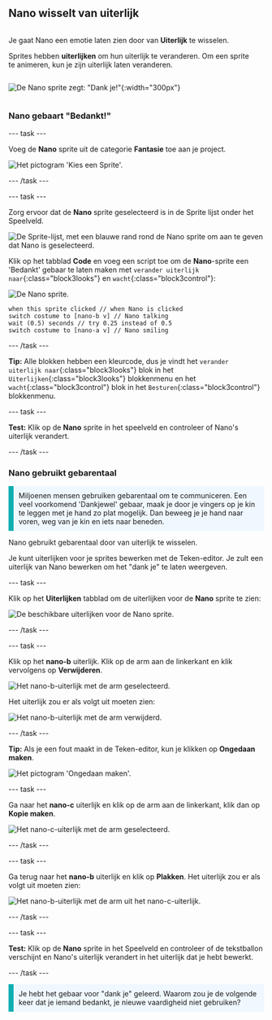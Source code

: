 ## Nano wisselt van uiterlijk

<div style="display: flex; flex-wrap: wrap">
<div style="flex-basis: 200px; flex-grow: 1; margin-right: 15px;">

Je gaat Nano een emotie laten zien door van **Uiterlijk** te wisselen.

Sprites hebben **uiterlijken** om hun uiterlijk te veranderen. Om een sprite te animeren, kun je zijn uiterlijk laten veranderen.

</div>
<div>

![De Nano sprite zegt: "Dank je!"](images/nano-step-2.png){:width="300px"}

</div>
</div>

### Nano gebaart "Bedankt!"

--- task ---

Voeg de **Nano** sprite uit de categorie **Fantasie** toe aan je project.

![Het pictogram 'Kies een Sprite'.](images/choose-sprite-menu.png)

--- /task ---

--- task ---

Zorg ervoor dat de **Nano** sprite geselecteerd is in de Sprite lijst onder het Speelveld.

![De Sprite-lijst, met een blauwe rand rond de Nano sprite om aan te geven dat Nano is geselecteerd.](images/nano-selected.png)


Klik op het tabblad **Code** en voeg een script toe om de **Nano**-sprite een 'Bedankt' gebaar te laten maken met `verander uiterlijk naar`{:class="block3looks"} en `wacht`{:class="block3control"}:

![De Nano sprite.](images/nano-sprite.png)

```blocks3
when this sprite clicked // when Nano is clicked
switch costume to [nano-b v] // Nano talking
wait (0.5) seconds // try 0.25 instead of 0.5
switch costume to [nano-a v] // Nano smiling
```
--- /task ---

**Tip:** Alle blokken hebben een kleurcode, dus je vindt het `verander uiterlijk naar`{:class="block3looks"} blok in het `Uiterlijken`{:class="block3looks"} blokkenmenu en het `wacht`{:class="block3control"} blok in het `Besturen`{:class="block3control"} blokkenmenu.

--- task ---

**Test:** Klik op de **Nano** sprite in het speelveld en controleer of Nano's uiterlijk verandert.

--- /task ---

### Nano gebruikt gebarentaal

<p style="border-left: solid; border-width:10px; border-color: #0faeb0; background-color: aliceblue; padding: 10px;">Miljoenen mensen gebruiken gebarentaal om te communiceren. Een veel voorkomend 'Dankjewel' gebaar, maak je door je vingers op je kin te leggen met je hand zo plat mogelijk. Dan beweeg je je hand naar voren, weg van je kin en iets naar beneden. 
</p>

<!-- Add a video of someone signing -->

Nano gebruikt gebarentaal door van uiterlijk te wisselen.

Je kunt uiterlijken voor je sprites bewerken met de Teken-editor. Je zult een uiterlijk van Nano bewerken om het "dank je" te laten weergeven.

--- task ---

Klik op het **Uiterlijken** tabblad om de uiterlijken voor de **Nano** sprite te zien:

![De beschikbare uiterlijken voor de Nano sprite.](images/nano-costumes.png)

--- /task ---

--- task ---

Klik op het **nano-b** uiterlijk. Klik op de arm aan de linkerkant en klik vervolgens op **Verwijderen**.

![Het nano-b-uiterlijk met de arm geselecteerd.](images/nano-arm-selected.png)

Het uiterlijk zou er als volgt uit moeten zien:

![Het nano-b-uiterlijk met de arm verwijderd.](images/nano-arm-deleted.png)

--- /task ---

**Tip:** Als je een fout maakt in de Teken-editor, kun je klikken op **Ongedaan maken**.

![Het pictogram 'Ongedaan maken'.](images/nano-undo.png)

--- task ---

Ga naar het **nano-c** uiterlijk en klik op de arm aan de linkerkant, klik dan op **Kopie maken**.

![Het nano-c-uiterlijk met de arm geselecteerd.](images/nano-c-arm-selected.png)

--- /task ---

--- task ---

Ga terug naar het **nano-b** uiterlijk en klik op **Plakken**. Het uiterlijk zou er als volgt uit moeten zien:

![Het nano-b-uiterlijk met de arm uit het nano-c-uiterlijk.](images/nano-b-new-arm.png)

--- /task ---

--- task ---

**Test:** Klik op de **Nano** sprite in het Speelveld en controleer of de tekstballon verschijnt en Nano's uiterlijk verandert in het uiterlijk dat je hebt bewerkt.

--- /task ---

<p style="border-left: solid; border-width:10px; border-color: #0faeb0; background-color: aliceblue; padding: 10px;">Je hebt het gebaar voor "dank je" geleerd. Waarom zou je de volgende keer dat je iemand bedankt, je nieuwe vaardigheid niet gebruiken?
</p>


